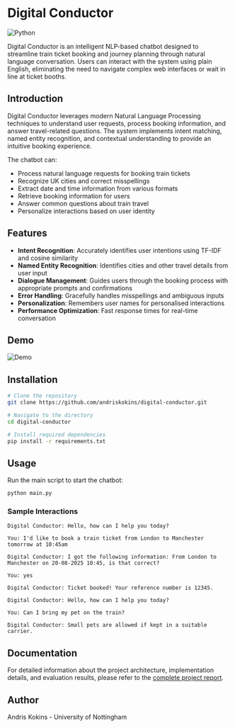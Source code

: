 # Digital Conductor

![Python](https://img.shields.io/badge/Python-100%25-blue)

Digital Conductor is an intelligent NLP-based chatbot designed to streamline train ticket booking and journey planning through natural language conversation. Users can interact with the system using plain English, eliminating the need to navigate complex web interfaces or wait in line at ticket booths.

## Introduction

Digital Conductor leverages modern Natural Language Processing techniques to understand user requests, process booking information, and answer travel-related questions. The system implements intent matching, named entity recognition, and contextual understanding to provide an intuitive booking experience.

The chatbot can:
- Process natural language requests for booking train tickets
- Recognize UK cities and correct misspellings
- Extract date and time information from various formats
- Retrieve booking information for users
- Answer common questions about train travel
- Personalize interactions based on user identity

## Features

- **Intent Recognition**: Accurately identifies user intentions using TF-IDF and cosine similarity
- **Named Entity Recognition**: Identifies cities and other travel details from user input
- **Dialogue Management**: Guides users through the booking process with appropriate prompts and confirmations
- **Error Handling**: Gracefully handles misspellings and ambiguous inputs
- **Personalization**: Remembers user names for personalised interactions
- **Performance Optimization**: Fast response times for real-time conversation

## Demo

![Demo](docs/chatbot_demo.gif)

## Installation

```bash
# Clone the repository
git clone https://github.com/andriskokins/digital-conductor.git

# Navigate to the directory
cd digital-conductor

# Install required dependencies
pip install -r requirements.txt
```

## Usage

Run the main script to start the chatbot:

```bash
python main.py
```

### Sample Interactions

```
Digital Conductor: Hello, how can I help you today?

You: I'd like to book a train ticket from London to Manchester tomorrow at 10:45am

Digital Conductor: I got the following information: From London to Manchester on 20-08-2025 10:45, is that correct?

You: yes

Digital Conductor: Ticket booked! Your reference number is 12345.
```

```
Digital Conductor: Hello, how can I help you today?

You: Can I bring my pet on the train?

Digital Conductor: Small pets are allowed if kept in a suitable carrier.
```

## Documentation

For detailed information about the project architecture, implementation details, and evaluation results, please refer to the [complete project report](docs/Chatbot_Report.pdf).

## Author

Andris Kokins - University of Nottingham
